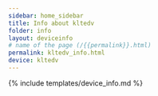 ```yaml
---
sidebar: home_sidebar
title: Info about kltedv
folder: info
layout: deviceinfo
# name of the page (/{{permalink}}.html)
permalink: kltedv_info.html
device: kltedv
---
```

{% include templates/device_info.md %}
